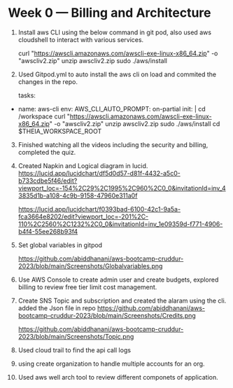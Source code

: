 # Week 0 — Billing and Architecture

 1. Install aws CLI using the below command in git pod, also used aws cloudshell to interact with various services.

     curl "https://awscli.amazonaws.com/awscli-exe-linux-x86_64.zip" -o "awscliv2.zip"
     unzip awscliv2.zip
     sudo ./aws/install
2. Used Gitpod.yml to auto install the aws cli on load and commited the changes in the repo.

   tasks:
  - name: aws-cli
    env:
      AWS_CLI_AUTO_PROMPT: on-partial
    init: |
      cd /workspace
      curl "https://awscli.amazonaws.com/awscli-exe-linux-x86_64.zip" -o "awscliv2.zip"
      unzip awscliv2.zip
      sudo ./aws/install
      cd $THEIA_WORKSPACE_ROOT

3. Finished watching all the videos including the security and billing, completed the quiz.
4. Created Napkin and Logical diagram in lucid.
   https://lucid.app/lucidchart/df5d0d57-d81f-4432-a5c0-b733cdbe5f46/edit?viewport_loc=-154%2C29%2C1995%2C960%2C0_0&invitationId=inv_43835d1b-a108-4c9b-9158-47960e311a0f

   https://lucid.app/lucidchart/f0393bad-6100-42c1-9a5a-fca3664e8202/edit?viewport_loc=-201%2C-110%2C2560%2C1232%2C0_0&invitationId=inv_1e09359d-f771-4906-b4f4-55ee268b93f4

5. Set global variables in gitpod 
   
   https://github.com/abiddhanani/aws-bootcamp-cruddur-2023/blob/main/Screenshots/Globalvariables.png
  
6. Use AWS Console to create admin user and create budgets, explored billing to review free tier limit cost management.

7. Create SNS Topic and subscription and created the alaram using the cli. added the Json file in repo
   https://github.com/abiddhanani/aws-bootcamp-cruddur-2023/blob/main/Screenshots/Credits.png
   
   https://github.com/abiddhanani/aws-bootcamp-cruddur-2023/blob/main/Screenshots/Topic.png

8. Used cloud trail to find the api call logs
9. using create organization to handle multiple accounts for an org.
10. Used aws well arch tool to review different componets of application.
